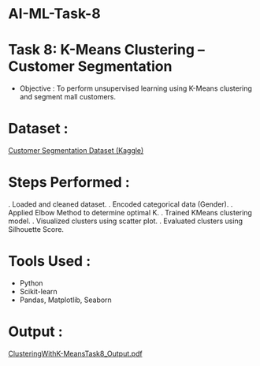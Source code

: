 # AI-ML-Task-8
# Task 8: K-Means Clustering – Customer Segmentation
* Objective :
To perform unsupervised learning using K-Means clustering and segment mall customers.
#  Dataset :
[Customer Segmentation Dataset (Kaggle)](https://www.kaggle.com/datasets/vjchoudhary7/customer-segmentation-tutorial-in-python)
#  Steps Performed :
. Loaded and cleaned dataset.
. Encoded categorical data (Gender).
. Applied Elbow Method to determine optimal K.
. Trained KMeans clustering model.
. Visualized clusters using scatter plot.
. Evaluated clusters using Silhouette Score.
#  Tools Used :
- Python
- Scikit-learn
- Pandas, Matplotlib, Seaborn
# Output :
[ClusteringWithK-MeansTask8_Output.pdf](https://github.com/user-attachments/files/21052877/ClusteringWithK-MeansTask8_Output.pdf)


